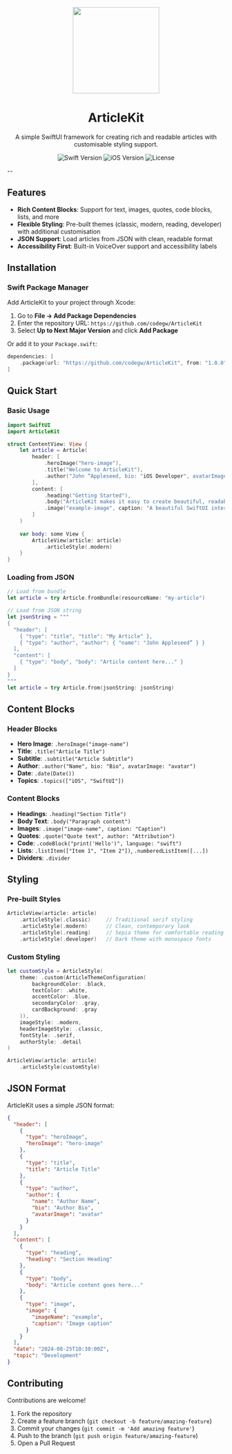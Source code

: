 <div align="center">
  <img width="200" height="200" src="assets/ArticleKit.png” alt=“ArticleKit logo">
  <h1>ArticleKit</h1>
  <p>
    A simple SwiftUI framework for creating rich and readable articles with customisable styling support.
  </p>
  <div align="center">
    <img src="https://img.shields.io/badge/Swift-6.1-orange.svg" alt="Swift Version">
    <img src="https://img.shields.io/badge/iOS-16.0+-blue.svg" alt="iOS Version">
    <img src="https://img.shields.io/badge/License-MIT-yellow.svg" alt="License">
  </div>
</div>

--

## Features

- **Rich Content Blocks**: Support for text, images, quotes, code blocks, lists, and more
- **Flexible Styling**: Pre-built themes (classic, modern, reading, developer) with additional customisation
- **JSON Support**: Load articles from JSON with clean, readable format
- **Accessibility First**: Built-in VoiceOver support and accessibility labels

## Installation

### Swift Package Manager

Add ArticleKit to your project through Xcode:

1. Go to **File → Add Package Dependencies**
2. Enter the repository URL: `https://github.com/codegw/ArticleKit`
3. Select **Up to Next Major Version** and click **Add Package**

Or add it to your `Package.swift`:

```swift
dependencies: [
    .package(url: "https://github.com/codegw/ArticleKit", from: "1.0.0")
]
```

## Quick Start

### Basic Usage

```swift
import SwiftUI
import ArticleKit

struct ContentView: View {
    let article = Article(
        header: [
            .heroImage("hero-image"),
            .title("Welcome to ArticleKit"),
            .author("John “Appleseed, bio: "iOS Developer", avatarImage: “john-avatar")
        ],
        content: [
            .heading("Getting Started"),
            .body("ArticleKit makes it easy to create beautiful, readable articles"),
            .image("example-image", caption: "A beautiful SwiftUI interface")
        ]
    )
    
    var body: some View {
        ArticleView(article: article)
            .articleStyle(.modern)
    }
}
```

### Loading from JSON

```swift
// Load from bundle
let article = try Article.fromBundle(resourceName: "my-article")

// Load from JSON string
let jsonString = """
{
  "header": [
    { "type": "title", "title": "My Article" },
    { "type": "author", "author": { "name": "John Appleseed” } }
  ],
  "content": [
    { "type": "body", "body": "Article content here..." }
  ]
}
"""
let article = try Article.from(jsonString: jsonString)
```

## Content Blocks

### Header Blocks

- **Hero Image**: `.heroImage("image-name")`
- **Title**: `.title("Article Title")`
- **Subtitle**: `.subtitle("Article Subtitle")`
- **Author**: `.author("Name", bio: "Bio", avatarImage: "avatar")`
- **Date**: `.date(Date())`
- **Topics**: `.topics(["iOS", "SwiftUI"])`

### Content Blocks

- **Headings**: `.heading("Section Title")`
- **Body Text**: `.body("Paragraph content")`
- **Images**: `.image("image-name", caption: "Caption")`
- **Quotes**: `.quote("Quote text", author: "Attribution")`
- **Code**: `.codeBlock("print('Hello')", language: "swift")`
- **Lists**: `.listItem(["Item 1", "Item 2"])`, `.numberedListItem([...])`
- **Dividers**: `.divider`

## Styling

### Pre-built Styles

```swift
ArticleView(article: article)
    .articleStyle(.classic)     // Traditional serif styling
    .articleStyle(.modern)      // Clean, contemporary look
    .articleStyle(.reading)     // Sepia theme for comfortable reading
    .articleStyle(.developer)   // Dark theme with monospace fonts
```

### Custom Styling

```swift
let customStyle = ArticleStyle(
    theme: .custom(ArticleThemeConfiguration(
        backgroundColor: .black,
        textColor: .white,
        accentColor: .blue,
        secondaryColor: .gray,
        cardBackground: .gray
    )),
    imageStyle: .modern,
    headerImageStyle: .classic,
    fontStyle: .serif,
    authorStyle: .detail
)

ArticleView(article: article)
    .articleStyle(customStyle)
```

## JSON Format

ArticleKit uses a simple JSON format:

```json
{
  "header": [
    {
      "type": "heroImage",
      "heroImage": "hero-image"
    },
    {
      "type": "title",
      "title": "Article Title"
    },
    {
      "type": "author",
      "author": {
        "name": "Author Name",
        "bio": "Author Bio",
        "avatarImage": "avatar"
      }
    }
  ],
  "content": [
    {
      "type": "heading",
      "heading": "Section Heading"
    },
    {
      "type": "body",
      "body": "Article content goes here..."
    },
    {
      "type": "image",
      "image": {
        "imageName": "example",
        "caption": "Image caption"
      }
    }
  ],
  "date": "2024-08-25T10:30:00Z",
  "topic": "Development"
}
```

## Contributing

Contributions are welcome! 

1. Fork the repository
2. Create a feature branch (`git checkout -b feature/amazing-feature`)
3. Commit your changes (`git commit -m 'Add amazing feature'`)
4. Push to the branch (`git push origin feature/amazing-feature`)
5. Open a Pull Request

